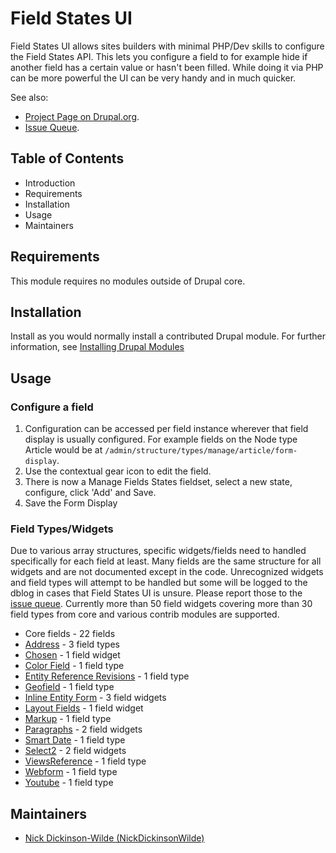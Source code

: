 # Field States UI

Field States UI allows sites builders with minimal PHP/Dev skills to configure
the Field States API. This lets you configure a field to for example hide if
another field has a certain value or hasn't been filled. While doing it via PHP
can be more powerful the UI can be very handy and in much quicker.

See also:

- [Project Page on Drupal.org](https://www.drupal.org/project/field_states_ui).
- [Issue Queue](https://www.drupal.org/project/issues/field_states_ui).

## Table of Contents

 * Introduction
 * Requirements
 * Installation
 * Usage
 * Maintainers

## Requirements

This module requires no modules outside of Drupal core.

## Installation

Install as you would normally install a contributed Drupal module. For further
information, see
[Installing Drupal Modules](https://www.drupal.org/docs/extending-drupal/installing-drupal-modules)


## Usage

### Configure a field

1. Configuration can be accessed per field instance wherever that field
display is usually configured. For example fields on the Node type Article
would be at `/admin/structure/types/manage/article/form-display`.
1. Use the contextual gear icon to edit the field.
1. There is now a Manage Fields States fieldset, select a new state, configure,
click 'Add' and Save.
1. Save the Form Display

### Field Types/Widgets
Due to various array structures, specific widgets/fields need to handled
specifically for each field at least. Many fields are the same structure
for all widgets and are not documented except in the code. Unrecognized
widgets and field types will attempt to be handled but some will be logged
to the dblog in cases that Field States UI is unsure. Please report those
to the [issue queue](https://www.drupal.org/project/issues/field_states_ui).
Currently more than 50 field widgets covering more than 30 field types from
core and various contrib modules are supported.

- Core fields - 22 fields
- [Address](https://drupal.org/project/address) - 3 field types
- [Chosen](https://drupal.org/project/chosen) - 1 field widget
- [Color Field](https://drupal.org/project/color_field) - 1 field type
- [Entity Reference Revisions](https://drupal.org/project/entity_reference_revisions)
\- 1 field type
- [Geofield](https://drupal.org/project/geofield) - 1 field type
- [Inline Entity Form](https://drupal.org/project/inline_entity_form) - 3 field
widgets
- [Layout Fields](https://drupal.org/project/layout_fields) - 1 field widget
- [Markup](https://drupal.org/project/markup) - 1 field type
- [Paragraphs](https://drupal.org/project/paragraphs) - 2 field widgets
- [Smart Date](https://drupal.org/project/smart_date) - 1 field type
- [Select2](https://drupal.org/project/select2) - 2 field widgets
- [ViewsReference](https://drupal.org/project/viewsreference) - 1 field type
- [Webform](https://drupal.org/project/webform) - 1 field type
- [Youtube](https://drupal.org/project/youtube) - 1 field type


## Maintainers

- [Nick Dickinson-Wilde (NickDickinsonWilde)](https://www.drupal.org/u/nickdickinsonwilde)

